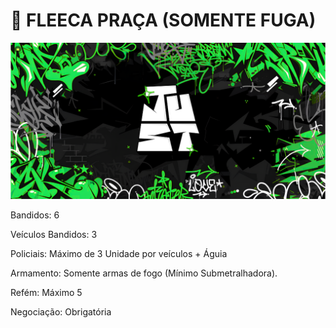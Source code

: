 # 🚧 FLEECA PRAÇA (SOMENTE FUGA)

![](../.gitbook/assets/bannerjust.png)

Bandidos: 6

Veículos Bandidos: 3

Policiais: Máximo de 3 Unidade por veículos + Águia

Armamento: Somente armas de fogo (Mínimo Submetralhadora).

Refém: Máximo 5

Negociação: Obrigatória
